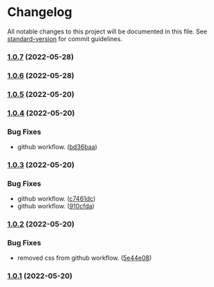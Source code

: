 # Changelog

All notable changes to this project will be documented in this file. See [standard-version](https://github.com/conventional-changelog/standard-version) for commit guidelines.

### [1.0.7](https://github.com/shakedlokits/obsidian-bellboy/compare/1.0.6...1.0.7) (2022-05-28)

### [1.0.6](https://github.com/shakedlokits/obsidian-bellboy/compare/1.0.5...1.0.6) (2022-05-28)

### [1.0.5](https://github.com/shakedlokits/obsidian-bellboy/compare/1.0.4...1.0.5) (2022-05-20)

### [1.0.4](https://github.com/shakedlokits/obsidian-bellboy/compare/1.0.3...1.0.4) (2022-05-20)


### Bug Fixes

* github workflow. ([bd36baa](https://github.com/shakedlokits/obsidian-bellboy/commit/bd36baacd07062b077940b5fc1b46e3daecce2d5))

### [1.0.3](https://github.com/shakedlokits/obsidian-bellboy/compare/1.0.2...1.0.3) (2022-05-20)


### Bug Fixes

* github workflow. ([c7461dc](https://github.com/shakedlokits/obsidian-bellboy/commit/c7461dc041f0563df0fd9707e85588732ac32e10))
* github workflow. ([910cfda](https://github.com/shakedlokits/obsidian-bellboy/commit/910cfda48439550ce2d13c34c9f0ef6e55aa43cb))

### [1.0.2](https://github.com/shakedlokits/obsidian-bellboy/compare/1.0.1...1.0.2) (2022-05-20)


### Bug Fixes

* removed css from github workflow. ([5e44e08](https://github.com/shakedlokits/obsidian-bellboy/commit/5e44e08496ee32ca2abf8fb30f6125a57343f886))

### [1.0.1](https://github.com/shakedlokits/obsidian-bellboy/compare/1.0.0...1.0.1) (2022-05-20)
